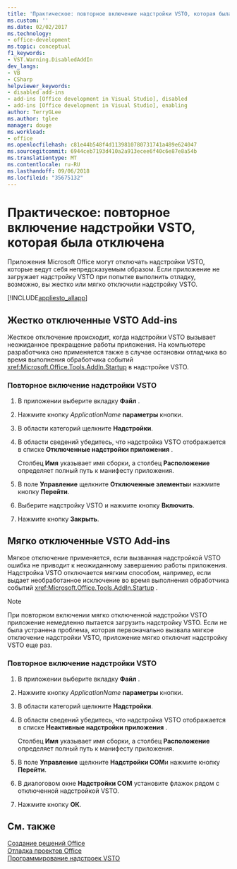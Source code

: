```yaml
---
title: 'Практическое: повторное включение надстройки VSTO, которая была отключена'
ms.custom: ''
ms.date: 02/02/2017
ms.technology:
- office-development
ms.topic: conceptual
f1_keywords:
- VST.Warning.DisabledAddIn
dev_langs:
- VB
- CSharp
helpviewer_keywords:
- disabled add-ins
- add-ins [Office development in Visual Studio], disabled
- add-ins [Office development in Visual Studio], enabling
author: TerryGLee
ms.author: tglee
manager: douge
ms.workload:
- office
ms.openlocfilehash: c81e44b548f4d1139810780731741a489e624047
ms.sourcegitcommit: 6944ceb7193d410a2a913ecee6f40c6e87e8a54b
ms.translationtype: MT
ms.contentlocale: ru-RU
ms.lasthandoff: 09/06/2018
ms.locfileid: "35675132"
---
```

# <a name="how-to-re-enable-a-vsto-add-in-that-has-been-disabled"></a>Практическое: повторное включение надстройки VSTO, которая была отключена
  Приложения Microsoft Office могут отключать надстройки VSTO, которые ведут себя непредсказуемым образом. Если приложение не загружает надстройку VSTO при попытке выполнить отладку, возможно, вы жестко или мягко отключили надстройку VSTO.  
  
 [!INCLUDE[appliesto_allapp](../vsto/includes/appliesto-allapp-md.md)]  
  
## <a name="hard-disabled-vsto-add-ins"></a>Жестко отключенные VSTO Add-ins  
 Жесткое отключение происходит, когда надстройки VSTO вызывает неожиданное прекращение работы приложения. На компьютере разработчика оно применяется также в случае остановки отладчика во время выполнения обработчика событий <xref:Microsoft.Office.Tools.AddIn.Startup> в надстройке VSTO.  
  
### <a name="to-re-enable-a-vsto-add-in"></a>Повторное включение надстройки VSTO  
  
1.  В приложении выберите вкладку **Файл** .  
  
2.  Нажмите кнопку *ApplicationName* **параметры** кнопки.  
  
3.  В области категорий щелкните **Надстройки**.  
  
4.  В области сведений убедитесь, что надстройка VSTO отображается в списке **Отключенные надстройки приложения** .  
  
     Столбец **Имя** указывает имя сборки, а столбец **Расположение** определяет полный путь к манифесту приложения.  
  
5.  В поле **Управление** щелкните **Отключенные элементы**и нажмите кнопку **Перейти**.  
  
6.  Выберите надстройку VSTO и нажмите кнопку **Включить**.  
  
7.  Нажмите кнопку **Закрыть**.  
  
## <a name="soft-disabled-vsto-add-ins"></a>Мягко отключенные VSTO Add-ins  
 Мягкое отключение применяется, если вызванная надстройкой VSTO ошибка не приводит к неожиданному завершению работы приложения. Надстройка VSTO отключается мягким способом, например, если выдает необработанное исключение во время выполнения обработчика событий <xref:Microsoft.Office.Tools.AddIn.Startup> .  
  
> [!NOTE]  
>  При повторном включении мягко отключенной надстройки VSTO приложение немедленно пытается загрузить надстройку VSTO. Если не была устранена проблема, которая первоначально вызвала мягкое отключение надстройки VSTO, приложение мягко отключит надстройку VSTO еще раз.  
  
### <a name="to-re-enable-a-vsto-add-in"></a>Повторное включение надстройки VSTO  
  
1.  В приложении выберите вкладку **Файл** .  
  
2.  Нажмите кнопку *ApplicationName* **параметры** кнопки.  
  
3.  В области категорий щелкните **Надстройки**.  
  
4.  В области сведений убедитесь, что надстройка VSTO отображается в списке **Неактивные надстройки приложения** .  
  
     Столбец **Имя** указывает имя сборки, а столбец **Расположение** определяет полный путь к манифесту приложения.  
  
5.  В поле **Управление** щелкните **Надстройки COM**и нажмите кнопку **Перейти**.  
  
6.  В диалоговом окне **Надстройки COM** установите флажок рядом с отключенной надстройкой VSTO.  
  
7.  Нажмите кнопку **ОК**.  
  
## <a name="see-also"></a>См. также  
 [Создание решений Office](../vsto/building-office-solutions.md)   
 [Отладка проектов Office](../vsto/debugging-office-projects.md)   
 [Программирование надстроек VSTO](../vsto/programming-vsto-add-ins.md)  
  
  